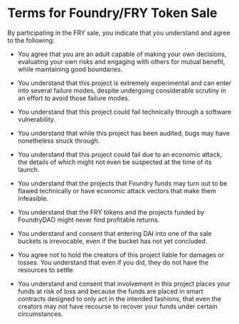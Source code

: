 # Terms for Foundry/FRY Token Sale

By participating in the FRY sale, you indicate that you understand and agree to the following:

- You agree that you are an adult capable of making your own decisions, evaluating your own risks and engaging with others for mutual benefit, while maintaining good boundaries.

- You understand that this project is extremely experimental and can enter into several failure modes, despite undergoing considerable scrutiny in an effort to avoid those failure modes. 

- You understand that this project could fail technically through a software vulnerability.

- You understand that while this project has been audited, bugs may have nonetheless snuck through. 

- You understand that this project could fail due to an economic attack, the details of which might not even be suspected at the time of its launch.

- You understand that the projects that Foundry funds may turn out to be flawed technically or have economic attack vectors that make them infeasible. 

- You understand that the FRY tokens and the projects funded by FoundryDAO might never find profitable returns.

- You understand and consent that entering DAI into one of the sale buckets is irrevocable, even if the bucket has not yet concluded. 

- You agree not to hold the creators of this project liable for damages or losses. You understand that even if you did, they do not have the resources to settle.

- You understand and consent that involvement in this project places your funds at risk of loss and because the funds are placed in smart contracts designed to only act in the intended fashions, that even the creators may not have recourse to recover your funds under certain circumstances. 